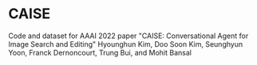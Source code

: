 # CAISE
Code and dataset for AAAI 2022 paper "CAISE: Conversational Agent for Image Search and Editing" Hyounghun Kim, Doo Soon Kim, Seunghyun Yoon, Franck Dernoncourt, Trung Bui, and Mohit Bansal
